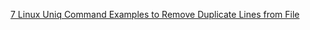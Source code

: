 [7 Linux Uniq Command Examples to Remove Duplicate Lines from File](http://www.thegeekstuff.com/2013/05/uniq-command-examples/)